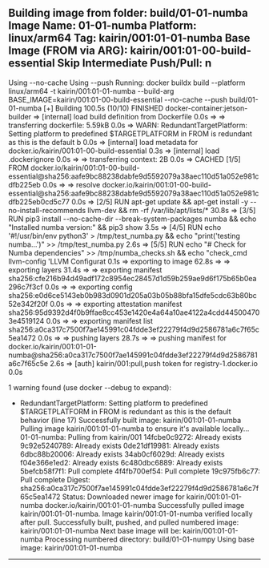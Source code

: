 Building image from folder: build/01-01-numba
Image Name: 01-01-numba
Platform: linux/arm64
Tag: kairin/001:01-01-numba
Base Image (FROM via ARG): kairin/001:01-00-build-essential
Skip Intermediate Push/Pull: n
--------------------------------------------------
Using --no-cache
Using --push
Running: docker buildx build --platform linux/arm64 -t kairin/001:01-01-numba --build-arg BASE_IMAGE=kairin/001:01-00-build-essential --no-cache --push build/01-01-numba
[+] Building 100.5s (10/10) FINISHED                                                                  docker-container:jetson-builder
 => [internal] load build definition from Dockerfile                                                                             0.0s
 => => transferring dockerfile: 5.59kB                                                                                           0.0s
 => WARN: RedundantTargetPlatform: Setting platform to predefined $TARGETPLATFORM in FROM is redundant as this is the default b  0.0s
 => [internal] load metadata for docker.io/kairin/001:01-00-build-essential                                                      0.3s
 => [internal] load .dockerignore                                                                                                0.0s
 => => transferring context: 2B                                                                                                  0.0s
 => CACHED [1/5] FROM docker.io/kairin/001:01-00-build-essential@sha256:aafe9bc88238dabfe9d5592079a38aec110d51a052e981cdfb225eb  0.0s
 => => resolve docker.io/kairin/001:01-00-build-essential@sha256:aafe9bc88238dabfe9d5592079a38aec110d51a052e981cdfb225eb0cd5c77  0.0s
 => [2/5] RUN apt-get update &&     apt-get install -y --no-install-recommends     llvm-dev     && rm -rf /var/lib/apt/lists/*  30.8s
 => [3/5] RUN pip3 install --no-cache-dir --break-system-packages numba &&     echo "Installed numba version:" &&     pip3 show  3.5s 
 => [4/5] RUN echo '#!/usr/bin/env python3' > /tmp/test_numba.py &&     echo "print('testing numba...')" >> /tmp/test_numba.py   2.6s 
 => [5/5] RUN echo "# Check for Numba dependencies" >> /tmp/numba_checks.sh     && echo "check_cmd llvm-config 'LLVM Configurat  0.1s 
 => exporting to image                                                                                                          62.8s 
 => => exporting layers                                                                                                         31.4s 
 => => exporting manifest sha256:cfe216b94d49adf172c8954ec28457d1d59b259ae9d6f175b65b0ea296c7f3cf                                0.0s 
 => => exporting config sha256:e0d6ce5143eb0b983d0901d205a03b05b88bfa15dfe5cdc63b80bc52e342f20f                                  0.0s 
 => => exporting attestation manifest sha256:95d9392d4f0b9ffae8cc453e1420e4a64a10ae4122a4cdd445004703e4519124                    0.0s 
 => => exporting manifest list sha256:a0ca317c7500f7ae145991c04fdde3ef22279f4d9d2586781a6c7f65c5ea1472                           0.0s
 => => pushing layers                                                                                                           28.7s
 => => pushing manifest for docker.io/kairin/001:01-01-numba@sha256:a0ca317c7500f7ae145991c04fdde3ef22279f4d9d2586781a6c7f65c5e  2.6s
 => [auth] kairin/001:pull,push token for registry-1.docker.io                                                                   0.0s

 1 warning found (use docker --debug to expand):
 - RedundantTargetPlatform: Setting platform to predefined $TARGETPLATFORM in FROM is redundant as this is the default behavior (line 17)
Successfully built image: kairin/001:01-01-numba
Pulling image kairin/001:01-01-numba to ensure it's available locally...
01-01-numba: Pulling from kairin/001
14fcbe0c9272: Already exists 
9c92e5240789: Already exists 
0de21df19981: Already exists 
6dbc88b20006: Already exists 
34ab0cf6029d: Already exists 
f04e366e1ed2: Already exists 
6c480dbc6889: Already exists 
5befcb58f7f1: Pull complete 
4f4fb700ef54: Pull complete 
19c975fb6c77: Pull complete 
Digest: sha256:a0ca317c7500f7ae145991c04fdde3ef22279f4d9d2586781a6c7f65c5ea1472
Status: Downloaded newer image for kairin/001:01-01-numba
docker.io/kairin/001:01-01-numba
Successfully pulled image kairin/001:01-01-numba.
Image kairin/001:01-01-numba verified locally after pull.
Successfully built, pushed, and pulled numbered image: kairin/001:01-01-numba
Next base image will be: kairin/001:01-01-numba
Processing numbered directory: build/01-01-numpy
Using base image: kairin/001:01-01-numba
--------------------------------------------------
